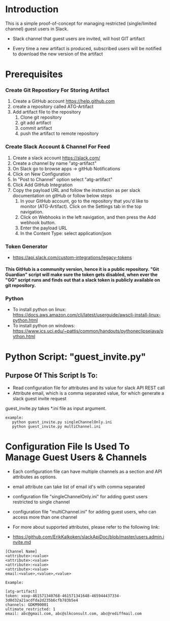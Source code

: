 
#  Introduction
This is a simple proof-of-concept for managing restricted (single/limited channel) 
guest users in Slack. 

* Slack channel that guest users are invited, will host GIT artifact

* Every time a new artifact is produced, subscribed users will be notified to download the new version of the artifact


#  Prerequisites

###  Create Git Repostiory For Storing Artifact
1. Create a GitHub account https://help.github.com
2. create a repository called ATG-Artifact
3. Add artifact file to the repository
    1. Clone git repository 
    2. git add  artifact 
    3. commit artifact 
    4. push the artifact to remote repository
    

###  Create Slack Account & Channel For Feed
1. Create a slack account https://slack.com/
2. Create a channel by name "atg-artifact"
3. On Slack go to browse apps -> gitHub Notifications
4. Click on New Configuration
5. In "Post to Channel" option select "atg-artifact"
6. Click Add GitHub Integration
7. Copy the payload URL and follow the instruction as per slack documentation on gitHub or follow below steps
   1. In your GitHub account, go to the repository that you'd like to monitor (ATG-Artifact). Click on the Settings tab in the top navigation.
   2. Click on Webhooks in the left navigation, and then press the Add webhook button.
   3. Enter the payload URL
   4. In the Content Type: select application/json

###  Token Generator    
* https://api.slack.com/custom-integrations/legacy-tokens
#### This GitHub is a community version, hence it is a public repository. "Git Guardian" script will make sure the token gets disabled, when ever the "GG" script runs and finds out that a slack token is publicly available on git repository.

### Python
* To install python on linux: https://docs.aws.amazon.com/cli/latest/userguide/awscli-install-linux-python.html
* To install python on windows: https://www.ics.uci.edu/~pattis/common/handouts/pythoneclipsejava/python.html

#  Python Script: "guest_invite.py" 

##  Purpose Of This Script Is To: 
* Read configuration file for attributes and its value for slack API REST call
* Attribute email, which is a comma separated value, for which generate a slack guest invite request

 guest_invite.py takes *.ini file as input argument.

```
example:
   python guest_invite.py singleChannelOnly.ini	
   python guest_invite.py multiChannel.ini
```
#  Configuration File Is Used To Manage Guest Users & Channels

* Each configuration file can have multiple channels as a section and API attributes as options.
* email attribute can take list of email id's with comma separated 
* configuration file "singleChannelOnly.ini" for adding  guest users restricted to single channel
* configuration file  "multiChannel.ini" for adding guest users, who can access more than one channel

* For more about supported attributes, please refer to the following link:
* https://github.com/ErikKalkoken/slackApiDoc/blob/master/users.admin.invite.md
```	
[Channel Name]
<attribute>:<value>
<attribute>:<value>
<attribute>:<value>
<attribute>:<value>
email:<value>,<value>,<value>

Example:

[atg-artifact]
token: xoxp-461571340768-461571341648-465944437334-3d0d32a21acdfda2d235b6cfb783b5e4    
channels: GDKM90001
ultimate_restricted: 1
email: abc@gmail.com, abc@slkconsult.com, abc@rediffmail.com
```


